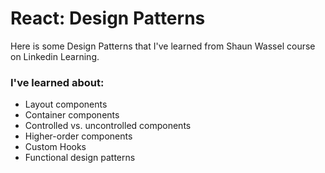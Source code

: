 # React: Design Patterns

Here is some Design Patterns that I've learned from Shaun Wassel course on Linkedin Learning.

### I've learned about: 

- Layout components
- Container components
- Controlled vs. uncontrolled components
- Higher-order components
- Custom Hooks
- Functional design patterns
